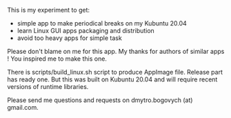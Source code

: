 This is my experiment to get:
- simple app to make periodical breaks on my Kubuntu 20.04
- learn Linux GUI apps packaging and distribution
- avoid too heavy apps for simple task

Please don't blame on me for this app. 
My thanks for authors of similar apps ! You inspired me to make this one.

There is scripts/build_linux.sh script to produce AppImage file.
Release part has ready one. But this was built on Kubuntu 20.04 and will require recent versions of runtime libraries.

Please send me questions and requests on dmytro.bogovych (at) gmail.com.


